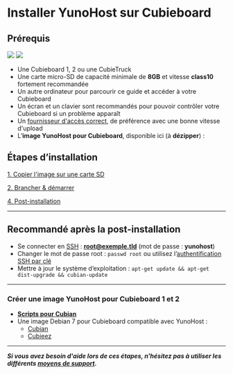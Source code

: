 # Installer YunoHost sur Cubieboard

## Prérequis

<img src="https://yunohost.org/images/cubieboard2.png">
<img src="https://yunohost.org/images/micro-sd-card.jpg">

* Une Cubieboard 1, 2 ou une CubieTruck
* Une carte micro-SD de capacité minimale de **8GB** et vitesse **class10** fortement recommandée
* Un autre ordinateur pour parcourir ce guide et accéder à votre Cubieboard
* Un écran et un clavier sont recommandés pour pouvoir contrôler votre Cubieboard si un problème apparaît
* Un [fournisseur d'accès correct](/isp_fr), de préférence avec une bonne vitesse d'upload
* L’**image YunoHost pour Cubieboard**, disponible ici (à **dézipper**) :

## Étapes d’installation

<a class="btn btn-lg btn-default" href="/copy_image_fr">1. Copier l'image sur une carte SD</a>

<a class="btn btn-lg btn-default" href="/plug_and_boot_fr">2. Brancher & démarrer</a>

<a class="btn btn-lg btn-default" href="/postinstall_fr">4. Post-installation</a>

---

## Recommandé après la post-installation

* Se connecter en [SSH](ssh_fr) : **root@exemple.tld** (mot de passe : **yunohost**)
* Changer le mot de passe root : ```passwd root``` ou utilisez l’[authentification SSH par clé](security_fr)
* Mettre à jour le système d’exploitation : ```apt-get update && apt-get dist-upgrade && cubian-update```

---

### Créer une image YunoHost pour Cubieboard 1 et 2
* **[Scripts pour Cubian](https://github.com/M5oul/Yunocubian)**
* Une image Debian 7 pour Cubieboard compatible avec YunoHost :
    * [Cubian](http://cubian.org/)
    * [Cubieez](http://www.cubieforums.com/index.php?topic=442.0)

---

***Si vous avez besoin d'aide lors de ces étapes, n'hésitez pas à utiliser les différents [moyens de support](/support_fr).***
